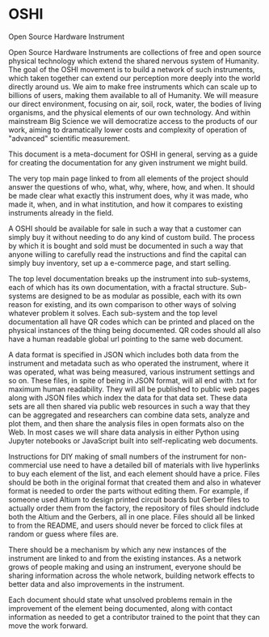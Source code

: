 # OSHI
Open Source Hardware Instrument

Open Source Hardware Instruments are collections of free and open source physical technology which extend the shared nervous system of Humanity.  The goal of the OSHI movement is to build a network of such instruments, which taken together can extend our perception more deeply into the world directly around us.  We aim to make free instruments which can scale up to billions of users, making them available to all of Humanity. We will measure our direct environment, focusing on air, soil, rock, water, the bodies of living organisms, and the physical elements of our own technology.  And within mainstream Big Science we will democratize access to the products of our work, aiming to dramatically lower costs and complexity of operation of "advanced" scientific measurement.  

This document is a meta-document for OSHI in general, serving as a guide for creating the documentation for any given instrument we might build.

The very top main page linked to from all elements of the project should answer the questions of who, what, why, where, how, and when.   It should be made clear what exactly this instrument does, why it was made, who made it, when, and in what institution, and how it compares to existing instruments already in the field. 

A OSHI should be available for sale in such a way that a customer can simply buy it without needing to do any kind of custom build.  The process by which it is bought and sold must be documented in such a way that anyone willing to carefully read the instructions and find the capital can simply buy inventory, set up a e-commerce page, and start selling. 

The top level documentation breaks up the instrument into sub-systems, each of which has its own documentation, with a fractal structure. Sub-systems are designed to be as modular as possible, each with its own reason for existing, and its own comparison to other ways of solving whatever problem it solves. Each sub-system and the top level documentation all have QR codes which can be printed and placed on the physical instances of the thing being documented.  QR codes should all also have a human readable global url pointing to the same web document.

A data format is specified in JSON which includes both data from the instrument and metadata such as who operated the instrument, where it was operated, what was being measured, various instrument settings and so on.  These files, in spite of being in JSON format, will all end with .txt for maximum human readability. They will all be published to public web pages along with JSON files which index the data for that data set.  These data sets are all then shared via public web resources in such a way that they can be aggregated and researchers can combine data sets, analyze and plot them, and then share the analysis files in open formats also on the Web.  In most cases we will share data analysis in either Python using Jupyter notebooks or JavaScript built into self-replicating web documents.

Instructions for DIY making of small numbers of the instrument for non-commercial use need to have a detailed bill of materials with live hyperlinks to buy each element of the list, and each element should have a price. Files should be both in the original format that created them and also in whatever format is needed to order the parts without editing them. For example, if someone used Altium to design printed circuit boards but Gerber files to actually order them from the factory, the repository of files should indclude both the Altium and the Gerbers, all in one place.  Files should all be linked to from the README, and users should never be forced to click files at random or guess where files are.

There should be a mechanism by which any new instances of the instrument are linked to and from the existing instances. As a network grows of people making and using an instrument, everyone should be sharing information across the whole network, building network effects to better data and also improvements in the instrument.  

Each document should state what unsolved problems remain in the improvement of the element being documented, along with contact information as needed to get a contributor trained to the point that they can move the work forward.
